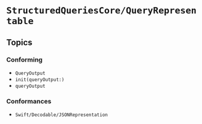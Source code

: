 # ``StructuredQueriesCore/QueryRepresentable``

## Topics

### Conforming

- ``QueryOutput``
- ``init(queryOutput:)``
- ``queryOutput``

### Conformances

- ``Swift/Decodable/JSONRepresentation``
